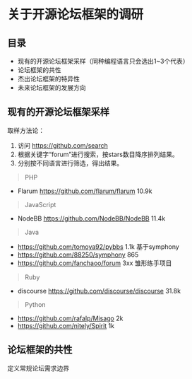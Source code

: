# 关于开源论坛框架的调研

## 目录

- 现有的开源论坛框架采样（同种编程语言只会选出1~3个代表）
- 论坛框架的共性
- 杰出论坛框架的特异性
- 未来论坛框架的发展方向

## 现有的开源论坛框架采样
取样方法论：
1. 访问 https://github.com/search
2. 根据关键字“forum”进行搜索，按stars数目降序排列结果。
3. 分别按不同语言进行筛选，得出结果。

> PHP
- Flarum https://github.com/flarum/flarum 10.9k

> JavaScript
- NodeBB https://github.com/NodeBB/NodeBB 11.4k

> Java
- https://github.com/tomoya92/pybbs 1.1k 基于symphony
- https://github.com/88250/symphony 865 
- https://github.com/fanchaoo/forum 3xx 雏形练手项目

> Ruby
- discourse https://github.com/discourse/discourse 31.8k

> Python
- https://github.com/rafalp/Misago 2k
- https://github.com/nitely/Spirit 1k

## 论坛框架的共性

定义常规论坛需求边界








